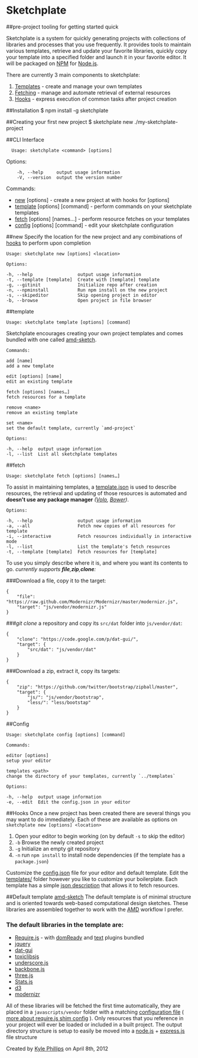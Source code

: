 # Sketchplate
##pre-project tooling for getting started quick

Sketchplate is a system for quickly generating projects with collections of libraries and processes that you use frequently. It provides tools to maintain various templates, retrieve and update your favorite libraries, quickly copy your template into a specified folder and launch it in your favorite editor. It will be packaged on [NPM](http://npmjs.org) for [Node.js](http://nodejs.org).

There are currently 3 main components to sketchplate:

1.	[Templates](#templates) - create and manage your own templates
1.	[Fetching](#fetching) - manage and automate retrieval of external resources
1.	[Hooks](#hooks) - express execution of common tasks after project creation

##Installation
	$ npm install -g sketchplate

##Creating your first new project
	$ sketchplate new ./my-sketchplate-project

##CLI Interface

	  Usage: sketchplate <command> [options]

Options:

		-h, --help     output usage information
		-V, --version  output the version number

Commands:

-	[new](#new) [options] <location> - create a new project at <location> with hooks for [options]
-	[template](#template) [options] [command] - perform commands on your sketchplate templates
-	[fetch](#fetch) [options] [names…] - perform resource fetches on your templates
-	[config](#config) [options] [command] - edit your sketchplate configuration


##new
Specify the location for the new project and any combinations of [hooks](#hooks) to perform upon completion

	Usage: sketchplate new [options] <location>

	Options:

    -h, --help                 output usage information
    -t, --template [template]  Create with [template] template
    -g, --gitinit              Initialize repo after creation
    -n, --npminstall           Run npm install on the new project
    -s, --skipeditor           Skip opening project in editor
    -b, --browse               Open project in file browser


##template

	Usage: sketchplate template [options] [command]

Sketchplate encourages creating your own project templates and comes bundled with one called [amd-sketch](#default-template-amd-sketch).

	Commands:

    add [name]
    add a new template
    
    edit [options] [name]
    edit an existing template
    
    fetch [options] [names…]
    fetch resources for a template
    
    remove <name>
    remove an existing template
    
    set <name>
    set the default template, currently `amd-project`

	Options:

    -h, --help  output usage information
    -l, --list  List all sketchplate templates

##fetch

	Usage: sketchplate fetch [options] [names…]

To assist in maintaining templates, a [template.json](./templates/amd-sketch/template.json) is used to describe resources, the retrieval and updating of those resources is automated and **doesn't use any package manager** _([Volo](http://github.com/jrburke/volojs), [Bower](http://github.com/twitter/bower))_.

	Options:

    -h, --help                 output usage information
    -a, --all                  Fetch new copies of all resources for template
    -i, --interactive          Fetch resources individually in interactive mode
    -l, --list                 List the template's fetch resources
    -t, --template [template]  Fetch resources for [template]


To use you simply describe where it is, and where you want its contents to go.
_currently supports **file**,**zip**,**clone**:_

###Download a file, copy it to the target:

	{
		"file": "https://raw.github.com/Modernizr/Modernizr/master/modernizr.js",
		"target": "js/vendor/modernizr.js"
	}

###_git clone_ a repository and copy its `src/dat` folder into `js/vendor/dat`:

	{
		"clone": "https://code.google.com/p/dat-gui/",
		"target": {
			"src/dat": "js/vendor/dat"
		}
	}

###Download a zip, extract it, copy its targets:

	{
		"zip": "https://github.com/twitter/bootstrap/zipball/master",
		"target": {
			"js/": "js/vendor/bootstrap",
			"less/": "less/bootstap"
		}
	}

##Config

	Usage: sketchplate config [options] [command]

	Commands:

    editor [options] 
    setup your editor
    
    templates <path>
    change the directory of your templates, currently `../templates`

	Options:

    -h, --help  output usage information
    -e, --edit  Edit the config.json in your editor


##Hooks
Once a new project has been created there are several things you may want to do immediately. Each of these are available as options on `sketchplate new [options] <location>`

1.	Open your editor to begin working (on by default `-s` to skip the editor)
1.	`-b` Browse the newly created project
1.	`-g` Initialize an empty git repository
1.	`-n` run `npm install` to install node dependencies (if the template has a `package.json`)



Customize the [config.json](https://github.com/hapticdata/Sketchplate/blob/master/config.json) file for your editor and default template.  Edit the [templates/](https://github.com/hapticdata/Sketchplate/tree/master/template) folder however you like to customize your boilerplate. Each template has a simple [json description](https://github.com/hapticdata/Sketchplate/blob/master/templates/amd-sketch.json) that allows it to fetch resources.


##Default template [amd-sketch](https://github.com/hapticdata/Sketchplate/blob/master/templates/)
The default template is of minimal structure and is oriented towards web-based computational design sketches. These libraries are assembled together to work with the [AMD](https://github.com/amdjs/amdjs-api/wiki/AMD) workflow I prefer. 
### The default libraries in the template are:
* [Require.js](http://requirejs.org) - with [domReady](https://github.com/requirejs/domReady) and [text](https://github.com/requirejs/text) plugins bundled
* [jquery](http://jquery.com)
* [dat-gui](http://code.google.com/p/dat-gui/)
* [toxiclibsjs](http://haptic-data.com/toxiclibsjs)
* [underscore.js](http://documentcloud.github.com/underscore/)
* [backbone.js](http://documentcloud.github.com/backbone/)
* [three.js](http://mrdoob.github.com/three.js/)
* [Stats.js](http://github.com/mrdoob/stats.js/)
* [d3](http://github.com/mbostock/d3)
* [modernizr](http://modernizr.com)

All of these libraries will be fetched the first time automatically, they are placed in a `javascripts/vendor` folder with a matching [configuration file](https://github.com/hapticdata/Sketchplate/blob/master/templates/amd-sketch/template/javascripts/config.js) ([ more about require.js shim config](http://requirejs.org/docs/api.html#config-shim) ). Only resources that you reference in your project will ever be loaded or included in a built project. The output directory structure is setup to easily be moved into a [node.js](http://nodejs.org) + [express.js](http://expressjs.com) file structure

Created by [Kyle Phillips](http://haptic-data.com) on April 8th, 2012